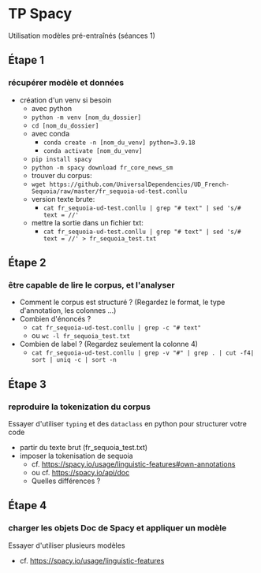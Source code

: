 # TP Spacy 
Utilisation modèles pré-entraînés
(séances 1)

## Étape 1
### récupérer modèle et données

- création d'un venv si besoin 
    - avec python 
    - `python -m venv [nom_du_dossier]`
    - `cd [nom_du_dossier]`
    - avec conda 
        - `conda create -n [nom_du_venv] python=3.9.18`
        - `conda activate [nom_du_venv]`
    - `pip install spacy`
    - `python -m spacy download fr_core_news_sm`
    - trouver du corpus:
    - `wget https://github.com/UniversalDependencies/UD_French-Sequoia/raw/master/fr_sequoia-ud-test.conllu`
    - version texte brute: 
        - `cat fr_sequoia-ud-test.conllu | grep "# text" | sed 's/# text = //'` 
    - mettre la sortie dans un fichier txt: 
        - `cat fr_sequoia-ud-test.conllu | grep "# text" | sed 's/# text = //' > fr_sequoia_test.txt`
        

## Étape 2
### être capable de lire le corpus, et l'analyser
- Comment le corpus est structuré ? (Regardez le format, le type d'annotation, les colonnes ...) 
- Combien d'énoncés ?
    - `cat fr_sequoia-ud-test.conllu | grep -c "# text"`
    - ou `wc -l fr_sequoia_test.txt`
- Combien de label ? (Regardez seulement la colonne 4)
    - `cat fr_sequoia-ud-test.conllu | grep -v "#" | grep . | cut -f4| sort | uniq -c | sort -n`

## Étape 3 
### reproduire la tokenization du corpus
Essayer d'utiliser `typing` et des `dataclass` en python pour structurer votre code

- partir du texte brut (fr_sequoia_test.txt) 
- imposer la tokenisation de sequoia
    - cf. https://spacy.io/usage/linguistic-features#own-annotations
    - ou cf. https://spacy.io/api/doc
    - Quelles différences ?

## Étape 4 
### charger les objets Doc de Spacy et appliquer un modèle
Essayer d'utiliser plusieurs modèles 
 
- cf. https://spacy.io/usage/linguistic-features
